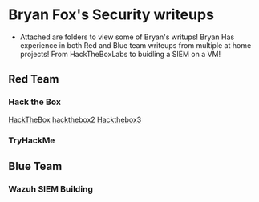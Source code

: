# Bryan Fox's Security writeups
- Attached are folders to view some of Bryan's writups! Bryan Has experience in both Red and Blue team writeups from multiple at home projects! From HackTheBoxLabs to buidling a SIEM on a VM! 



## Red Team
### Hack the Box
[HackTheBox](Red_Team/HackTheBox/index.md)
[hackthebox2](Writeups/Red_Team/HackTheBox/index.md)
[Hackthebox3](Red_Team/HackTheBox/index.md)

### TryHackMe


## Blue Team
### Wazuh SIEM Building
